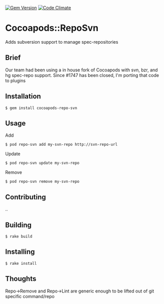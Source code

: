 [![Gem Version](https://badge.fury.io/rb/cocoapods-repo-svn.svg)](http://badge.fury.io/rb/cocoapods-repo-svn)
[![Code Climate](https://codeclimate.com/github/clarkda/cocoapods-repo-svn/badges/gpa.svg)](https://codeclimate.com/github/clarkda/cocoapods-repo-svn)

# Cocoapods::RepoSvn

Adds subversion support to manage spec-repositories

## Brief

Our team had been using a in house fork of Cocoapods with svn, bzr, and hg spec-repo support. Since #1747 has been closed, I'm porting that code to plugins

## Installation

    $ gem install cocoapods-repo-svn 

## Usage

Add

    $ pod repo-svn add my-svn-repo http://svn-repo-url
  
Update

    $ pod repo-svn update my-svn-repo 

Remove

    $ pod repo-svn remove my-svn-repo 

    
## Contributing
    
..

## Building

    $ rake build
    
## Installing

    $ rake install

    
## Thoughts

Repo->Remove and Repo->Lint are generic enough to be lifted out of git specific command/repo
